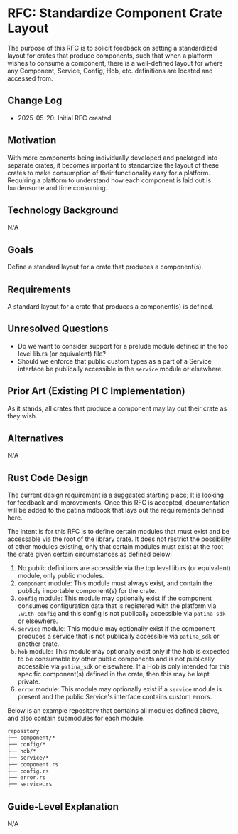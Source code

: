 # RFC: Standardize Component Crate Layout

The purpose of this RFC is to solicit feedback on setting a standardized layout for crates that produce components,
such that when a platform wishes to consume a component, there is a well-defined layout for where any Component,
Service, Config, Hob, etc. definitions are located and accessed from.

## Change Log

- 2025-05-20: Initial RFC created.

## Motivation

With more components being individually developed and packaged into separate crates, it becomes important to
standardize the layout of these crates to make consumption of their functionality easy for a platform. Requiring a
platform to understand how each component is laid out is burdensome and time consuming.

## Technology Background

N/A

## Goals

Define a standard layout for a crate that produces a component(s).

## Requirements

A standard layout for a crate that produces a component(s) is defined.

## Unresolved Questions

- Do we want to consider support for a prelude module defined in the top level lib.rs (or equivalent) file?
- Should we enforce that public custom types as a part of a Service interface be publically accessible in the `service`
  module or elsewhere.

## Prior Art (Existing PI C Implementation)

As it stands, all crates that produce a component may lay out their crate as they wish.

## Alternatives

N/A

## Rust Code Design

The current design requirement is a suggested starting place; It is looking for feedback and improvements. Once this
RFC is accepted, documentation will be added to the patina mdbook that lays out the requirements defined here.

The intent is for this RFC is to define certain modules that must exist and be accessable via the root of the library
crate. It does not restrict the possibility of other modules existing, only that certain modules must exist at the root
the crate given certain circumstances as defined below:

1. No public definitions are accessible via the top level lib.rs (or equivalent) module, only public modules.
2. `component` module: This module must always exist, and contain the publicly importable component(s) for the crate.
3. `config` module: This module may optionally exist if the component consumes configuration data that is registered
   with the platform via `.with_config` and this config is not publically accessible via `patina_sdk` or elsewhere.
4. `service` module: This module may optionally exist if the component produces a service that is not publically
   accessible via `patina_sdk` or another crate.
5. `hob` module: This module may optionally exist only if the hob is expected to be consumable by other public
   components and is not publically accessible via `patina_sdk` or elsewhere. If a Hob is only intended for this
   specific component(s) defined in the crate, then this may be kept private.
6. `error` module: This module may optionally exist if a `service` module is present and the public Service's interface
   contains custom errors.

Below is an example repository that contains all modules defined above, and also contain submodules for each module.

``` cmd
repository
├── component/*
├── config/*
├── hob/*
├── service/*
├── component.rs
├── config.rs
├── error.rs
├── service.rs
```

## Guide-Level Explanation

N/A
